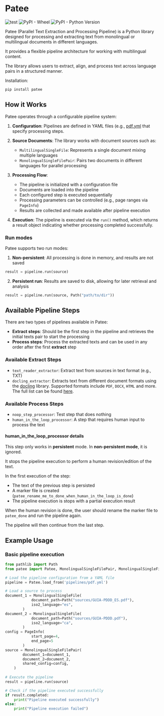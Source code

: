 # Patee

![test](https://github.com/hbiarge/patee/actions/workflows/test.yml/badge.svg)
![PyPI - Wheel](https://img.shields.io/pypi/wheel/patee)
![PyPI - Python Version](https://img.shields.io/pypi/pyversions/:patee)


Patee (Parallel Text Extraction and Processing Pipeline) is 
a Python library designed for processing and extracting text from monolingual 
or multilingual documents in different languages. 

It provides a flexible pipeline architecture for working with multilingual 
content.

The library allows users to extract, align, and process text across 
language pairs in a structured manner.

Installation:

```bash
pip install patee
```

## How it Works

Patee operates through a configurable pipeline system:

1. **Configuration**: Pipelines are defined in YAML files (e.g., [pdf.yml](https://github.com/hbiarge/patee/blob/main/samples/pipelines/pdf.yml) that specify processing steps.

2. **Source Documents**: The library works with document sources such as:
   - `MultilingualSingleFile`: Represents a single document mixing multiple languages
   - `MonolingualSingleFilePair`: Pairs two documents in different languages for parallel processing

3. **Processing Flow**: 
   - The pipeline is initialized with a configuration file
   - Documents are loaded into the pipeline
   - Each configured step is executed sequentially
   - Processing parameters can be controlled (e.g., page ranges via `PageInfo`)
   - Results are collected and made available after pipeline execution

4. **Execution**: The pipeline is executed via the `run()` method, which returns a result object indicating whether processing completed successfully.

### Run modes

Patee supports two run modes:

1. **Non-persistent**: All processing is done in memory, and results are not saved

```python
result = pipeline.run(source)
```

2. **Persistent run**: Results are saved to disk, allowing for later retrieval and analysis

```python
result = pipeline.run(source, Path("path/to/dir"))
```

## Available Pipeline Steps

There are two types of pipelines available in Patee:

- **Extract steps**: Should be the first step in the pipeline and retrieves the 
initial texts pair to start the processing
- **Process steps**: Process the extracted texts and can be used in any order
after the first __extract__ step

### Available Extract Steps

- `text_reader_extractor`: Extract text from sources in text format (e.g., TXT)
- `docling_extractor`: Extracts text from different document formats using the [docling](https://github.com/docling-project/docling) library.
Supported formats include `PDF`, `DOCX`, `HTML` and more. The full list can be found [here](https://docling-project.github.io/docling/usage/supported_formats).

### Available Process Steps

- `noop_step_processor`: Test step that does nothing
- `human_in_the_loop_processor`: A step that requires human input to process the text

#### human_in_the_loop_processor details

This step only works in **persistent** mode. In **non-persistent mode**, it is ignored.

It stops the pipeline execution to perform a human revision/edition of the text.

In the first execution of the step:
- The text of the previous step is persisted
- A marker file is created (`patee_rename_me_to_done_when_human_in_the_loop_is_done`)
- The pipeline execution is stops with a partial execution result

When the human revision is done, the user should rename the marker file to `patee_done` and run the pipeline again.

The pipeline will then continue from the last step.

## Example Usage

### Basic pipeline execution

```python
from pathlib import Path
from patee import Patee, MonolingualSingleFilePair, MonolingualSingleFile, PageInfo

# Load the pipeline configuration from a YAML file
pipeline = Patee.load_from('pipelines/pdf.yml')

# Load a source to process
document_1 = MonolingualSingleFile(
            document_path=Path("sources/GUIA-PDDD_ES.pdf"),
            iso2_language="es",
        )
document_2 = MonolingualSingleFile(
            document_path=Path("sources/GUIA-PDDD.pdf"),
            iso2_language="ca",
        )
config = PageInfo(
            start_page=4,
            end_page=5
        )
source = MonolingualSingleFilePair(
        document_1=document_1,
        document_2=document_2,
        shared_config=config,
    )
    
# Execute the pipeline
result = pipeline.run(source)

# Check if the pipeline executed successfully
if result.completed:
    print("Pipeline executed successfully")
else:
    print("Pipeline execution failed")
```